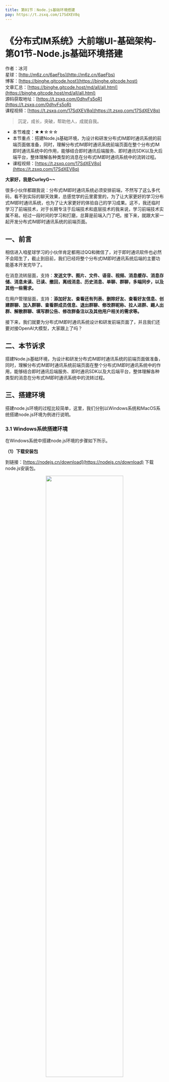 ```yaml
---
title: 第01节：Node.js基础环境搭建
pay: https://t.zsxq.com/17SdXEV8q
---
```


# 《分布式IM系统》大前端UI-基础架构-第01节-Node.js基础环境搭建

作者：冰河
<br/>星球：[http://m6z.cn/6aeFbs](http://m6z.cn/6aeFbs)
<br/>博客：[https://binghe.gitcode.host](https://binghe.gitcode.host)
<br/>文章汇总：[https://binghe.gitcode.host/md/all/all.html](https://binghe.gitcode.host/md/all/all.html)
<br/>源码获取地址：[https://t.zsxq.com/0dhvFs5oR](https://t.zsxq.com/0dhvFs5oR)
<br/>课程视频：[https://t.zsxq.com/17SdXEV8q](https://t.zsxq.com/17SdXEV8q)

> 沉淀，成长，突破，帮助他人，成就自我。

* 本节难度：★★☆☆☆
* 本节重点：搭建Node.js基础环境，为设计和研发分布式IM即时通讯系统的前端页面做准备，同时，理解分布式IM即时通讯系统前端页面在整个分布式IM即时通讯系统中的作用，能够结合即时通讯后端服务、即时通讯SDK以及大后端平台，整体理解各种类型的消息在分布式IM即时通讯系统中的流转过程。
* 课程视频：[https://t.zsxq.com/17SdXEV8q](https://t.zsxq.com/17SdXEV8q)

**大家好，我是CurleyG~~**

很多小伙伴都跟我说：分布式IM即时通讯系统必须安排前端，不然写了这么多代码，看不到实际的聊天效果，总感觉学的云里雾里的，为了让大家更好的学习分布式IM即时通讯系统，也为了让大家更好的体验自己的学习成果。这不，我还临时学习了前端技术，对于长期专注于后端技术和底层技术的我来说，学习前端技术实属不易。经过一段时间的学习和打磨，总算是前端入门了吧。接下来，就跟大家一起开发分布式IM即时通讯系统的前端页面。

## 一、前言

相信进入咱星球学习的小伙伴肯定都用过QQ和微信了，对于即时通讯软件也必然不会陌生了，截止到目前，我们已经将整个分布式IM即时通讯系统后端的主要功能基本开发完毕了。

在消息流转层面，支持：**发送文字、图片、文件、语音、视频、消息缓存、消息存储、消息未读、已读、撤回，离线消息、历史消息、单聊、群聊，多端同步，以及其他一些需求。**

在用户管理层面，支持：**添加好友、查看还有列表、删除好友、查看好友信息、创建群聊、加入群聊、查看群成员信息、退出群聊、修改群昵称、拉人进群、踢人出群、解散群聊、填写群公告、修改群备注以及其他用户相关的需求等。**

接下来，我们就要为分布式IM即时通讯系统设计和研发前端页面了，并且我们还要对接OpenAI大模型，大家跟上了吗？

## 二、本节诉求

搭建Node.js基础环境，为设计和研发分布式IM即时通讯系统的前端页面做准备，同时，理解分布式IM即时通讯系统前端页面在整个分布式IM即时通讯系统中的作用，能够结合即时通讯后端服务、即时通讯SDK以及大后端平台，整体理解各种类型的消息在分布式IM即时通讯系统中的流转过程。

## 三、搭建环境

搭建node.js环境的过程比较简单，这里，我们分别以Windows系统和MacOS系统搭建node.js环境为例进行说明。

### 3.1 Windows系统搭建环境

在Windows系统中搭建node.js环境的步骤如下所示。

**（1）下载安装包**

到链接：[https://nodejs.cn/download](https://nodejs.cn/download) 下载node.js安装包。

<div align="center">
    <img src="https://binghe.gitcode.host/images/project/im/2024-02-07-001.png?raw=true" width="70%">
    <br/>
</div>

**（2）安装nodejs**

按照如下图示步骤安装node.js。

<div align="center">
    <img src="https://binghe.gitcode.host/images/project/im/2024-02-07-002.png?raw=true" width="70%">
    <br/>
</div>

## 查看完整文章

加入[冰河技术](https://public.zsxq.com/groups/15552115418882.html)知识星球，解锁完整技术文章与完整代码
